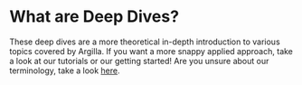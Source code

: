 # What are Deep Dives?

These deep dives are a more theoretical in-depth introduction to various topics covered by Argilla. If you want a more snappy applied approach, take a look at our tutorials or our getting started! Are you unsure about our terminology, take a look [here](/getting_started/terminology).


```{include} /_common/features_all.md
```
```{include} /_common/steps_all.md
```
```{include} /_common/tasks_all.md
```
```{include} /_common/libraries_all.md
```
```{include} /_common/techniques_all.md
```